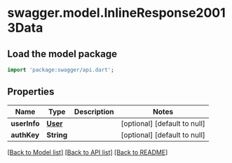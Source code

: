 # swagger.model.InlineResponse20013Data

## Load the model package
```dart
import 'package:swagger/api.dart';
```

## Properties
Name | Type | Description | Notes
------------ | ------------- | ------------- | -------------
**userInfo** | [**User**](User.md) |  | [optional] [default to null]
**authKey** | **String** |  | [optional] [default to null]

[[Back to Model list]](../README.md#documentation-for-models) [[Back to API list]](../README.md#documentation-for-api-endpoints) [[Back to README]](../README.md)


